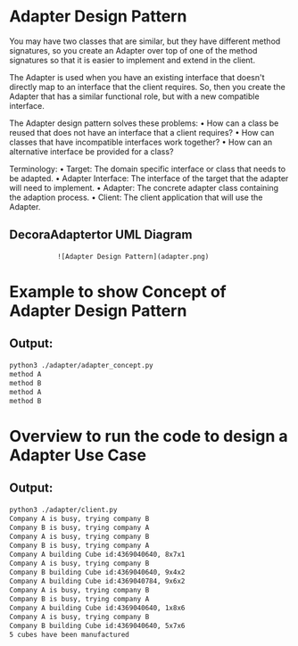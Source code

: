 # Adapter Design Pattern

You may have two classes that are similar, but they have different method signatures, so you create an Adapter over top of one of the method signatures so that it is easier to implement and extend in the client.

The Adapter is used when you have an existing interface that doesn't directly map to an interface that the client requires. So, then you create the Adapter that has a similar functional role, but with a new compatible interface.

The Adapter design pattern solves these problems:
• How can a class be reused that does not have an interface that a client requires? • How can classes that have incompatible interfaces work together?
• How can an alternative interface be provided for a class?

Terminology:
• Target: The domain specific interface or class that needs to be adapted.
• Adapter Interface: The interface of the target that the adapter will need to implement. • Adapter: The concrete adapter class containing the adaption process.
• Client: The client application that will use the Adapter.

## DecoraAdaptertor UML Diagram 
                ![Adapter Design Pattern](adapter.png)
                
# Example to show Concept of Adapter Design Pattern

## Output:
```
python3 ./adapter/adapter_concept.py
method A
method B
method A
method B
```


# Overview to run the code to design a Adapter Use Case
## Output:
```
python3 ./adapter/client.py 
Company A is busy, trying company B
Company B is busy, trying company A
Company A is busy, trying company B
Company B is busy, trying company A
Company A building Cube id:4369040640, 8x7x1
Company A is busy, trying company B
Company B building Cube id:4369040640, 9x4x2
Company A building Cube id:4369040784, 9x6x2
Company A is busy, trying company B
Company B is busy, trying company A
Company A building Cube id:4369040640, 1x8x6
Company A is busy, trying company B
Company B building Cube id:4369040640, 5x7x6
5 cubes have been manufactured
```

